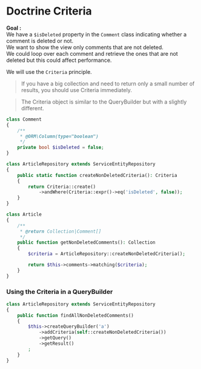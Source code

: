 # Doctrine Criteria

**Goal :**  
We have a ``$isDeleted`` property in the ``Comment`` class indicating whether a comment is deleted or not.  
We want to show the view only comments that are not deleted.  
We could loop over each comment and retrieve the ones that are not deleted but this could affect performance.

We will use the ``Criteria`` principle.
> If you have a big collection and need to return only a small number of results, you should use Criteria immediately.

> The Criteria object is similar to the QueryBuilder but with a slightly different.

````php
class Comment
{
    /**
     * @ORM\Column(type="boolean")
     */
    private bool $isDeleted = false;
}
````

````php
class ArticleRepository extends ServiceEntityRepository
{
    public static function createNonDeletedCriteria(): Criteria
    {
        return Criteria::create()
            ->andWhere(Criteria::expr()->eq('isDeleted', false));
    }
}
````

````php
class Article
{
    /**
     * @return Collection|Comment[]
     */
    public function getNonDeletedComments(): Collection
    {
        $criteria = ArticleRepository::createNonDeletedCriteria();

        return $this->comments->matching($criteria);
    }
}
````

### Using the Criteria in a QueryBuilder

````php
class ArticleRepository extends ServiceEntityRepository
{
    public function findAllNonDeletedComments()
    {
        $this->createQueryBuilder('a')
            ->addCriteria(self::createNonDeletedCriteria())
            ->getQuery()
            ->getResult()
        ;
    }
}
````

